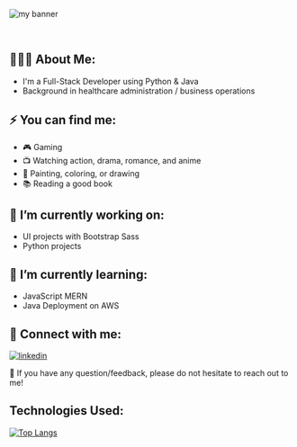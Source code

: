 
<p align=”center”>
<img src="https://user-images.githubusercontent.com/116047642/228127849-c5b41f73-9680-43b3-9526-403df8e0ccbd.png" alt="my banner">
</p>

<br>

## 👩🏻‍💻 About Me:

* I'm a Full-Stack Developer using Python & Java
* Background in healthcare administration / business operations

## ⚡ You can find me:

* 🎮 Gaming
* 📺 Watching action, drama, romance, and anime
* 🎨 Painting, coloring, or drawing
* 📚 Reading a good book

## 🔭 I’m currently working on: 

* UI projects with Bootstrap Sass
* Python projects

## 🌱 I’m currently learning: 

* JavaScript MERN
* Java Deployment on AWS

## 🤝 Connect with me:
[![linkedin](https://user-images.githubusercontent.com/116047642/228126788-98990706-7b0f-4e2b-80de-f573e8544314.png)][1]

[1]: https://www.linkedin.com/in/sarahstmyr/


💬 If you have any question/feedback, please do not hesitate to reach out to me!


## Technologies Used:


[![Top Langs](https://github-readme-stats.vercel.app/api/top-langs/?username=sarahsotomayor&layout=compact&theme=dark#gh-dark-mode-only)](https://github.com/sarahsotomayor)
